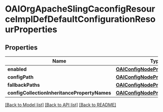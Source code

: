 # OAIOrgApacheSlingCaconfigResourceImplDefDefaultConfigurationResourProperties

## Properties
Name | Type | Description | Notes
------------ | ------------- | ------------- | -------------
**enabled** | [**OAIConfigNodePropertyBoolean***](OAIConfigNodePropertyBoolean.md) |  | [optional] 
**configPath** | [**OAIConfigNodePropertyString***](OAIConfigNodePropertyString.md) |  | [optional] 
**fallbackPaths** | [**OAIConfigNodePropertyArray***](OAIConfigNodePropertyArray.md) |  | [optional] 
**configCollectionInheritancePropertyNames** | [**OAIConfigNodePropertyArray***](OAIConfigNodePropertyArray.md) |  | [optional] 

[[Back to Model list]](../README.md#documentation-for-models) [[Back to API list]](../README.md#documentation-for-api-endpoints) [[Back to README]](../README.md)


